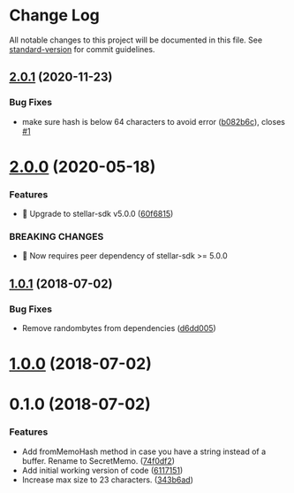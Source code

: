 # Change Log

All notable changes to this project will be documented in this file. See [standard-version](https://github.com/conventional-changelog/standard-version) for commit guidelines.

<a name="2.0.1"></a>
## [2.0.1](https://github.com/stellarguard/secret-memo/compare/v2.0.0...v2.0.1) (2020-11-23)


### Bug Fixes

* make sure hash is below 64 characters to avoid error ([b082b6c](https://github.com/stellarguard/secret-memo/commit/b082b6c)), closes [#1](https://github.com/stellarguard/secret-memo/issues/1)



<a name="2.0.0"></a>
# [2.0.0](https://github.com/stellarguard/secret-memo/compare/v1.0.1...v2.0.0) (2020-05-18)


### Features

* 🎸 Upgrade to stellar-sdk v5.0.0 ([60f6815](https://github.com/stellarguard/secret-memo/commit/60f6815))


### BREAKING CHANGES

* 🧨 Now requires peer dependency of stellar-sdk >= 5.0.0



<a name="1.0.1"></a>
## [1.0.1](https://github.com/stellarguard/secret-memo/compare/v1.0.0...v1.0.1) (2018-07-02)


### Bug Fixes

* Remove randombytes from dependencies ([d6dd005](https://github.com/stellarguard/secret-memo/commit/d6dd005))



<a name="1.0.0"></a>
# [1.0.0](https://github.com/stellarguard/secret-memo/compare/v0.1.0...v1.0.0) (2018-07-02)



<a name="0.1.0"></a>
# 0.1.0 (2018-07-02)


### Features

* Add fromMemoHash method in case you have a string instead of a buffer. Rename to SecretMemo. ([74f0df2](https://github.com/stellarguard/secret-memo/commit/74f0df2))
* Add initial working version of code ([6117151](https://github.com/stellarguard/secret-memo/commit/6117151))
* Increase max size to 23 characters. ([343b6ad](https://github.com/stellarguard/secret-memo/commit/343b6ad))

